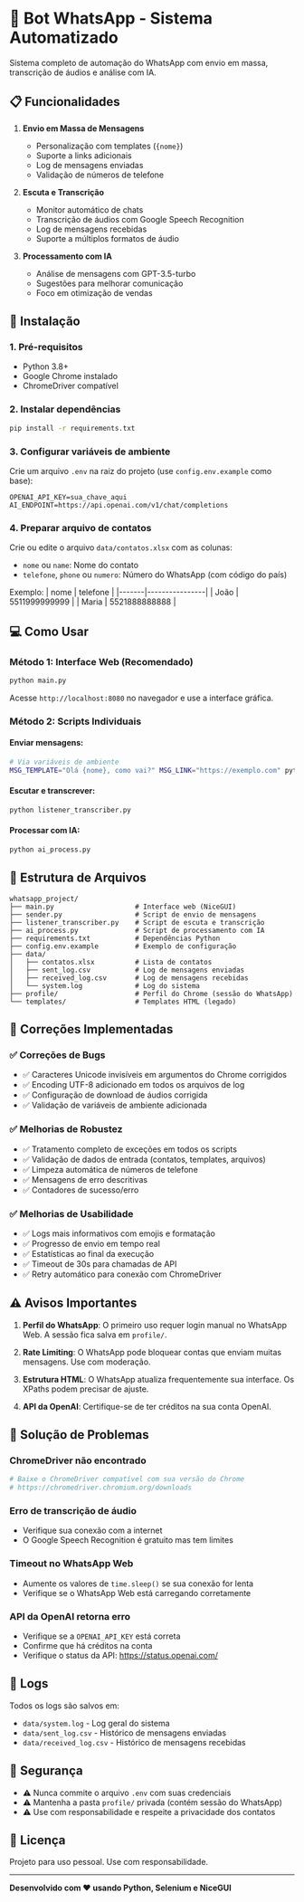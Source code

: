 # 🤖 Bot WhatsApp - Sistema Automatizado

Sistema completo de automação do WhatsApp com envio em massa, transcrição de áudios e análise com IA.

## 📋 Funcionalidades

1. **Envio em Massa de Mensagens**
   - Personalização com templates (`{nome}`)
   - Suporte a links adicionais
   - Log de mensagens enviadas
   - Validação de números de telefone

2. **Escuta e Transcrição**
   - Monitor automático de chats
   - Transcrição de áudios com Google Speech Recognition
   - Log de mensagens recebidas
   - Suporte a múltiplos formatos de áudio

3. **Processamento com IA**
   - Análise de mensagens com GPT-3.5-turbo
   - Sugestões para melhorar comunicação
   - Foco em otimização de vendas

## 🚀 Instalação

### 1. Pré-requisitos
- Python 3.8+
- Google Chrome instalado
- ChromeDriver compatível

### 2. Instalar dependências
```bash
pip install -r requirements.txt
```

### 3. Configurar variáveis de ambiente
Crie um arquivo `.env` na raiz do projeto (use `config.env.example` como base):

```env
OPENAI_API_KEY=sua_chave_aqui
AI_ENDPOINT=https://api.openai.com/v1/chat/completions
```

### 4. Preparar arquivo de contatos
Crie ou edite o arquivo `data/contatos.xlsx` com as colunas:
- `nome` ou `name`: Nome do contato
- `telefone`, `phone` ou `numero`: Número do WhatsApp (com código do país)

Exemplo:
| nome  | telefone       |
|-------|----------------|
| João  | 5511999999999  |
| Maria | 5521888888888  |

## 💻 Como Usar

### Método 1: Interface Web (Recomendado)

```bash
python main.py
```

Acesse `http://localhost:8080` no navegador e use a interface gráfica.

### Método 2: Scripts Individuais

#### Enviar mensagens:
```bash
# Via variáveis de ambiente
MSG_TEMPLATE="Olá {nome}, como vai?" MSG_LINK="https://exemplo.com" python sender.py
```

#### Escutar e transcrever:
```bash
python listener_transcriber.py
```

#### Processar com IA:
```bash
python ai_process.py
```

## 📁 Estrutura de Arquivos

```
whatsapp_project/
├── main.py                    # Interface web (NiceGUI)
├── sender.py                  # Script de envio de mensagens
├── listener_transcriber.py    # Script de escuta e transcrição
├── ai_process.py              # Script de processamento com IA
├── requirements.txt           # Dependências Python
├── config.env.example         # Exemplo de configuração
├── data/
│   ├── contatos.xlsx          # Lista de contatos
│   ├── sent_log.csv           # Log de mensagens enviadas
│   ├── received_log.csv       # Log de mensagens recebidas
│   └── system.log             # Log do sistema
├── profile/                   # Perfil do Chrome (sessão do WhatsApp)
└── templates/                 # Templates HTML (legado)
```

## 🔧 Correções Implementadas

### ✅ Correções de Bugs
- ✅ Caracteres Unicode invisíveis em argumentos do Chrome corrigidos
- ✅ Encoding UTF-8 adicionado em todos os arquivos de log
- ✅ Configuração de download de áudios corrigida
- ✅ Validação de variáveis de ambiente adicionada

### ✅ Melhorias de Robustez
- ✅ Tratamento completo de exceções em todos os scripts
- ✅ Validação de dados de entrada (contatos, templates, arquivos)
- ✅ Limpeza automática de números de telefone
- ✅ Mensagens de erro descritivas
- ✅ Contadores de sucesso/erro

### ✅ Melhorias de Usabilidade
- ✅ Logs mais informativos com emojis e formatação
- ✅ Progresso de envio em tempo real
- ✅ Estatísticas ao final da execução
- ✅ Timeout de 30s para chamadas de API
- ✅ Retry automático para conexão com ChromeDriver

## ⚠️ Avisos Importantes

1. **Perfil do WhatsApp**: O primeiro uso requer login manual no WhatsApp Web. A sessão fica salva em `profile/`.

2. **Rate Limiting**: O WhatsApp pode bloquear contas que enviam muitas mensagens. Use com moderação.

3. **Estrutura HTML**: O WhatsApp atualiza frequentemente sua interface. Os XPaths podem precisar de ajuste.

4. **API da OpenAI**: Certifique-se de ter créditos na sua conta OpenAI.

## 🐛 Solução de Problemas

### ChromeDriver não encontrado
```bash
# Baixe o ChromeDriver compatível com sua versão do Chrome
# https://chromedriver.chromium.org/downloads
```

### Erro de transcrição de áudio
- Verifique sua conexão com a internet
- O Google Speech Recognition é gratuito mas tem limites

### Timeout no WhatsApp Web
- Aumente os valores de `time.sleep()` se sua conexão for lenta
- Verifique se o WhatsApp Web está carregando corretamente

### API da OpenAI retorna erro
- Verifique se a `OPENAI_API_KEY` está correta
- Confirme que há créditos na conta
- Verifique o status da API: https://status.openai.com/

## 📝 Logs

Todos os logs são salvos em:
- `data/system.log` - Log geral do sistema
- `data/sent_log.csv` - Histórico de mensagens enviadas
- `data/received_log.csv` - Histórico de mensagens recebidas

## 🔐 Segurança

- ⚠️ Nunca commite o arquivo `.env` com suas credenciais
- ⚠️ Mantenha a pasta `profile/` privada (contém sessão do WhatsApp)
- ⚠️ Use com responsabilidade e respeite a privacidade dos contatos

## 📜 Licença

Projeto para uso pessoal. Use com responsabilidade.

---

**Desenvolvido com ❤️ usando Python, Selenium e NiceGUI**

